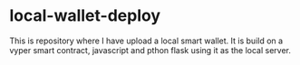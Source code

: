 # local-wallet-deploy
This is repository where I have upload a local smart wallet. It is build on a vyper smart contract, javascript and pthon flask using it as the local server.
